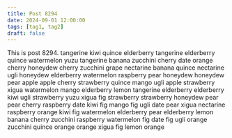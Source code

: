 ```yaml
---
title: Post 8294
date: 2024-09-01 12:00:00
tags: [tag1, tag2]
draft: false
---
```

This is post 8294.
tangerine
kiwi
quince
elderberry
tangerine
elderberry
quince
watermelon
yuzu
tangerine
banana
zucchini
cherry
date
orange
cherry
honeydew
cherry
zucchini
grape
nectarine
banana
quince
nectarine
ugli
honeydew
elderberry
watermelon
raspberry
pear
honeydew
honeydew
pear
apple
apple
cherry
strawberry
quince
mango
ugli
apple
strawberry
xigua
watermelon
mango
elderberry
lemon
tangerine
elderberry
elderberry
kiwi
ugli
strawberry
yuzu
xigua
fig
strawberry
strawberry
honeydew
pear
pear
cherry
raspberry
date
kiwi
fig
mango
fig
ugli
date
pear
xigua
nectarine
raspberry
orange
kiwi
fig
watermelon
elderberry
pear
elderberry
lemon
banana
cherry
zucchini
raspberry
watermelon
fig
date
fig
ugli
orange
zucchini
quince
orange
orange
xigua
fig
lemon
orange
